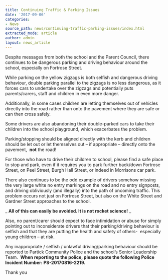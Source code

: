 ```yaml
---
title: Continuing Traffic & Parking Issues
date: '2017-09-06'
categories:
- News
source_path: news/continuing-traffic-parking-issues/index.html
extracted_mode: article
author: admin
layout: news_article
---
```

Despite messages from both the school and the Parent Council, there continues to be dangerous parking and driving behaviour around the school, especially on Fortrose Street.

While parking on the yellow zigzags is both selfish and dangerous driving behaviour, double parking parallel to the zigzags is no less dangerous, as it forces cars to undertake over the zigzags and potentially puts parents/carers, staff and children in even more danger.

Additionally, in some cases children are letting themselves out of vehicles directly into the road rather than onto the pavement where they are safe or can then cross safely.

Some drivers are also abandoning their double-parked cars to take their children into the school playground, which exacerbates the problem.

Parking/stopping should be aligned directly with the kerb and children should be let out or let themselves out – if appropriate – directly onto the pavement,&nbsp; **not** the road!

For those who have to drive their children to school, please find a safe place to stop and park, even if it requires you to park further back/down Fortrose Street, on Peel Street, Burgh Hall Street, or indeed in Morrisons car park.

There also continues to be the odd example of drivers somehow missing the very large white no entry markings on the road and no entry signposts, and driving obliviously (and illegally) into the path of oncoming traffic. This problem occurs not just on Fortrose Street, but also on the White Street and Gardner Street approaches to the school.

_ **All of this can easily be avoided. It is not rocket science!** _

Also, no parent/carer should expect to face intimidation or abuse for simply pointing out to inconsiderate drivers that their parking/driving behaviour is selfish and that they are putting the health and safety of others- &nbsp;especially young children – at risk.

Any inappropriate / selfish / unlawful driving/parking behaviour should be reported to Partick Community Police and the school’s Senior Leadership Team.&nbsp; **When reporting to the police, please quote the following Police Incident Number: PS-20170816-2219.**

Thank you
